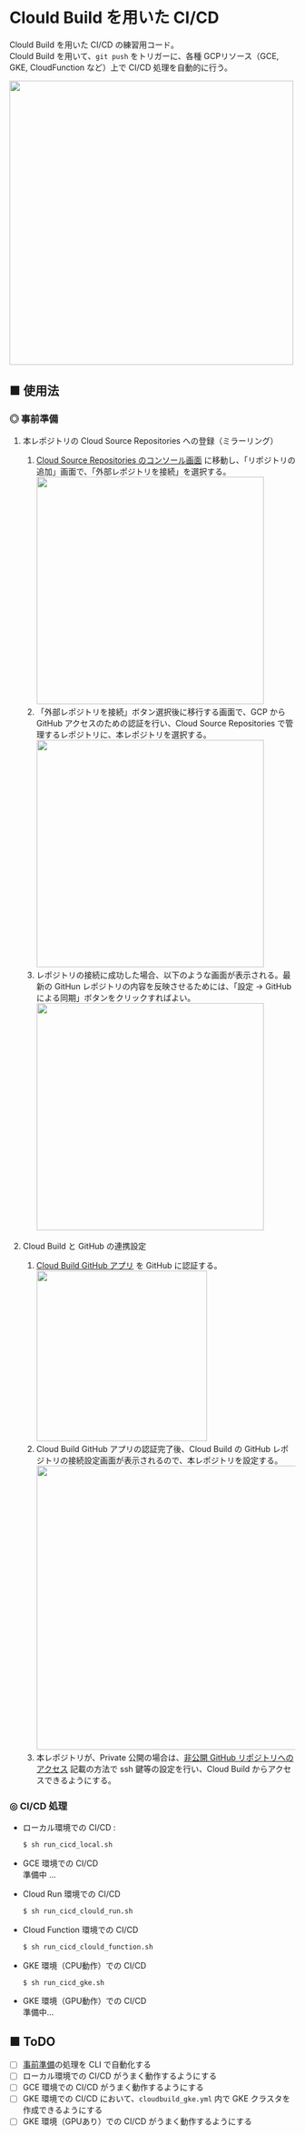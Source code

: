 # Clould Build を用いた CI/CD
Clould Build を用いた CI/CD の練習用コード。<br>
Clould Build を用いて、`git push` をトリガーに、各種 GCPリソース（GCE, GKE, CloudFunction など）上で CI/CD 処理を自動的に行う。

<img src="https://user-images.githubusercontent.com/25688193/115104771-94c7d600-9f95-11eb-913c-a43b578b75b5.png" width="500"><br>

## ■ 使用法

<a id="事前準備"></a>

### ◎ 事前準備

1. 本レポジトリの Cloud Source Repositories への登録（ミラーリング）<br>
    1. [Cloud Source Repositories のコンソール画面](https://source.cloud.google.com/onboarding/welcome?hl=ja) に移動し、「リポジトリの追加」画面で、「外部レポジトリを接続」を選択する。<br>
        <img src="https://user-images.githubusercontent.com/25688193/115101103-7d302380-9f7c-11eb-89fa-d76d1546f0af.png" width="400"><br>
    1. 「外部レポジトリを接続」ボタン選択後に移行する画面で、GCP から GitHub アクセスのための認証を行い、Cloud Source Repositories で管理するレポジトリに、本レポジトリを選択する。<br>
        <img src="https://user-images.githubusercontent.com/25688193/115101325-13187e00-9f7e-11eb-88cc-1a804fb70e40.png" width="400"><br>
    1. レポジトリの接続に成功した場合、以下のような画面が表示される。最新の GitHun レポジトリの内容を反映させるためには、「設定 -> GitHub による同期」ボタンをクリックすればよい。<br>
        <img src="https://user-images.githubusercontent.com/25688193/115101438-1fe9a180-9f7f-11eb-9608-063b58a80c77.png" width="400"><br>

1. Cloud Build と GitHub の連携設定<br>
    1. [Cloud Build GitHub アプリ](https://github.com/marketplace/google-cloud-build) を GitHub に認証する。<br>
        <img src="https://user-images.githubusercontent.com/25688193/115101875-7b695e80-9f82-11eb-8dd6-4107b46dbd18.png" width="300"><br>
    1. Cloud Build GitHub アプリの認証完了後、Cloud Build の GitHub レポジトリの接続設定画面が表示されるので、本レポジトリを設定する。<br>
        <img src="https://user-images.githubusercontent.com/25688193/115101942-e61a9a00-9f82-11eb-86a5-1026f41a5fdf.png" width="500"><br>
    1. 本レポジトリが、Private 公開の場合は、[非公開 GitHub リポジトリへのアクセス](https://cloud.google.com/cloud-build/docs/access-private-github-repos?hl=ja) 記載の方法で ssh 鍵等の設定を行い、Cloud Build からアクセスできるようにする。

### ◎ CI/CD 処理

- ローカル環境での CI/CD : <br>
	```sh
	$ sh run_cicd_local.sh
	```

- GCE 環境での CI/CD<br>
    準備中 ...

- Cloud Run 環境での CI/CD<br>
    ```sh
    $ sh run_cicd_clould_run.sh
    ```

- Cloud Function 環境での CI/CD<br>
    ```sh
    $ sh run_cicd_clould_function.sh
    ```

- GKE 環境（CPU動作）での CI/CD<br>
    ```sh
    $ sh run_cicd_gke.sh
    ```

- GKE 環境（GPU動作）での CI/CD<br>
    準備中...
    <!--
    ```sh
    $ sh run_cicd_gke_gpu.sh
    ```
    -->

## ■ ToDO
- [ ] [事前準備](#事前準備)の処理を CLI で自動化する
- [ ] ローカル環境での CI/CD がうまく動作するようにする
- [ ] GCE 環境での CI/CD がうまく動作するようにする
- [ ] GKE 環境での CI/CD において、`cloudbuild_gke.yml` 内で GKE クラスタを作成できるようにする
- [ ] GKE 環境（GPUあり）での CI/CD がうまく動作するようにする
